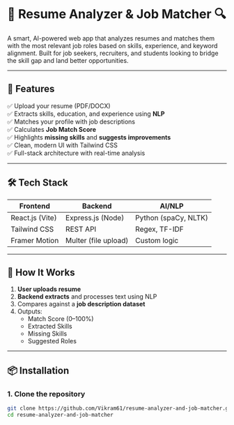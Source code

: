 # 🧠 Resume Analyzer & Job Matcher 🔍

A smart, AI-powered web app that analyzes resumes and matches them with the most relevant job roles based on skills, experience, and keyword alignment. Built for job seekers, recruiters, and students looking to bridge the skill gap and land better opportunities.

---

## 🚀 Features

✅ Upload your resume (PDF/DOCX)  
✅ Extracts skills, education, and experience using **NLP**  
✅ Matches your profile with job descriptions  
✅ Calculates **Job Match Score**  
✅ Highlights **missing skills** and **suggests improvements**  
✅ Clean, modern UI with Tailwind CSS  
✅ Full-stack architecture with real-time analysis

---

## 🛠 Tech Stack

| Frontend        | Backend           | AI/NLP              |
|----------------|-------------------|---------------------|
| React.js (Vite) | Express.js (Node) | Python (spaCy, NLTK)|
| Tailwind CSS    | REST API          | Regex, TF-IDF       |
| Framer Motion   | Multer (file upload) | Custom logic      |

---


## 🧩 How It Works

1. **User uploads resume**
2. **Backend extracts** and processes text using NLP
3. Compares against a **job description dataset**
4. Outputs:
   - Match Score (0–100%)
   - Extracted Skills
   - Missing Skills
   - Suggested Roles

---

## 📦 Installation

### 1. Clone the repository

```bash
git clone https://github.com/Vikram61/resume-analyzer-and-job-matcher.git
cd resume-analyzer-and-job-matcher
